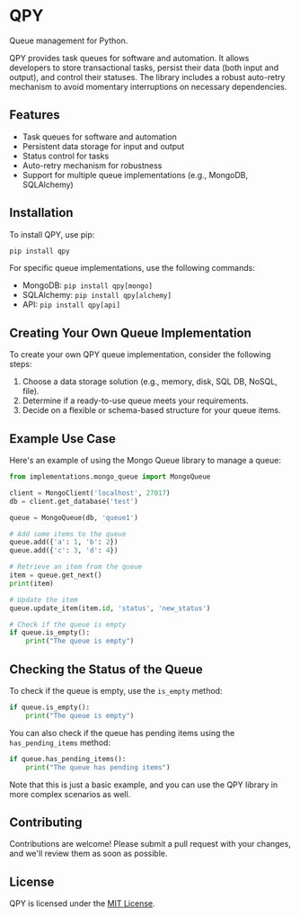 # QPY
Queue management for Python.

QPY provides task queues for software and automation. It allows developers to store transactional tasks, persist their data (both input and output), and control their statuses. The library includes a robust auto-retry mechanism to avoid momentary interruptions on necessary dependencies.

## Features

* Task queues for software and automation
* Persistent data storage for input and output
* Status control for tasks
* Auto-retry mechanism for robustness
* Support for multiple queue implementations (e.g., MongoDB, SQLAlchemy)

## Installation

To install QPY, use pip:
```bash
pip install qpy
```
For specific queue implementations, use the following commands:

* MongoDB: `pip install qpy[mongo]`
* SQLAlchemy: `pip install qpy[alchemy]`
* API: `pip install qpy[api]`

## Creating Your Own Queue Implementation

To create your own QPY queue implementation, consider the following steps:

1. Choose a data storage solution (e.g., memory, disk, SQL DB, NoSQL, file).
2. Determine if a ready-to-use queue meets your requirements.
3. Decide on a flexible or schema-based structure for your queue items.

## Example Use Case

Here's an example of using the Mongo Queue library to manage a queue:
```python
from implementations.mongo_queue import MongoQueue

client = MongoClient('localhost', 27017)
db = client.get_database('test')

queue = MongoQueue(db, 'queue1')

# Add some items to the queue
queue.add({'a': 1, 'b': 2})
queue.add({'c': 3, 'd': 4})

# Retrieve an item from the queue
item = queue.get_next()
print(item)

# Update the item
queue.update_item(item.id, 'status', 'new_status')

# Check if the queue is empty
if queue.is_empty():
    print("The queue is empty")
```
## Checking the Status of the Queue

To check if the queue is empty, use the `is_empty` method:
```python
if queue.is_empty():
    print("The queue is empty")
```
You can also check if the queue has pending items using the `has_pending_items` method:
```python
if queue.has_pending_items():
    print("The queue has pending items")
```
Note that this is just a basic example, and you can use the QPY library in more complex scenarios as well.

<!-- 
## API Documentation

For more information on the QPY API, please refer to the [API documentation](link-to-api-docs TODO).
-->

## Contributing

Contributions are welcome! Please submit a pull request with your changes, and we'll review them as soon as possible.

## License

QPY is licensed under the [MIT License](/LICENSE).
